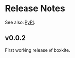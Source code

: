 # Release Notes

See also: [PyPI](https://pypi.org/project/boxkite/).

## v0.0.2

First working release of boxkite.
